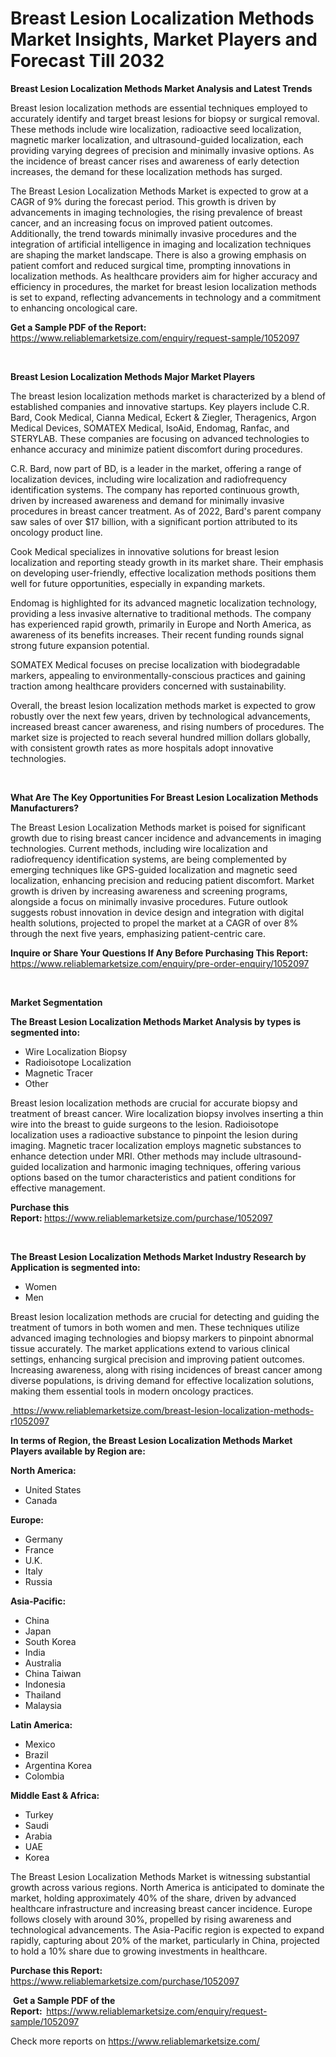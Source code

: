<p><h1>Breast Lesion Localization Methods Market Insights, Market Players and Forecast Till 2032</h1></p><p><strong>Breast Lesion Localization Methods Market Analysis and Latest Trends</strong></p>
<p><p>Breast lesion localization methods are essential techniques employed to accurately identify and target breast lesions for biopsy or surgical removal. These methods include wire localization, radioactive seed localization, magnetic marker localization, and ultrasound-guided localization, each providing varying degrees of precision and minimally invasive options. As the incidence of breast cancer rises and awareness of early detection increases, the demand for these localization methods has surged.</p><p>The Breast Lesion Localization Methods Market is expected to grow at a CAGR of 9% during the forecast period. This growth is driven by advancements in imaging technologies, the rising prevalence of breast cancer, and an increasing focus on improved patient outcomes. Additionally, the trend towards minimally invasive procedures and the integration of artificial intelligence in imaging and localization techniques are shaping the market landscape. There is also a growing emphasis on patient comfort and reduced surgical time, prompting innovations in localization methods. As healthcare providers aim for higher accuracy and efficiency in procedures, the market for breast lesion localization methods is set to expand, reflecting advancements in technology and a commitment to enhancing oncological care.</p></p>
<p><strong>Get a Sample PDF of the Report:&nbsp;</strong> <a href="https://www.reliablemarketsize.com/enquiry/request-sample/1052097?utm_campaign=2783&utm_medium=2&utm_source=Github&utm_content=ia&utm_term=03032025&utm_id=breast-lesion-localization-methods">https://www.reliablemarketsize.com/enquiry/request-sample/1052097</a></p>
<p>&nbsp;</p>
<p><strong>Breast Lesion Localization Methods Major Market Players</strong></p>
<p><p>The breast lesion localization methods market is characterized by a blend of established companies and innovative startups. Key players include C.R. Bard, Cook Medical, Cianna Medical, Eckert & Ziegler, Theragenics, Argon Medical Devices, SOMATEX Medical, IsoAid, Endomag, Ranfac, and STERYLAB. These companies are focusing on advanced technologies to enhance accuracy and minimize patient discomfort during procedures.</p><p>C.R. Bard, now part of BD, is a leader in the market, offering a range of localization devices, including wire localization and radiofrequency identification systems. The company has reported continuous growth, driven by increased awareness and demand for minimally invasive procedures in breast cancer treatment. As of 2022, Bard's parent company saw sales of over $17 billion, with a significant portion attributed to its oncology product line.</p><p>Cook Medical specializes in innovative solutions for breast lesion localization and reporting steady growth in its market share. Their emphasis on developing user-friendly, effective localization methods positions them well for future opportunities, especially in expanding markets.</p><p>Endomag is highlighted for its advanced magnetic localization technology, providing a less invasive alternative to traditional methods. The company has experienced rapid growth, primarily in Europe and North America, as awareness of its benefits increases. Their recent funding rounds signal strong future expansion potential.</p><p>SOMATEX Medical focuses on precise localization with biodegradable markers, appealing to environmentally-conscious practices and gaining traction among healthcare providers concerned with sustainability.</p><p>Overall, the breast lesion localization methods market is expected to grow robustly over the next few years, driven by technological advancements, increased breast cancer awareness, and rising numbers of procedures. The market size is projected to reach several hundred million dollars globally, with consistent growth rates as more hospitals adopt innovative technologies.</p></p>
<p>&nbsp;</p>
<p><strong>What Are The Key Opportunities For Breast Lesion Localization Methods Manufacturers?</strong></p>
<p><p>The Breast Lesion Localization Methods market is poised for significant growth due to rising breast cancer incidence and advancements in imaging technologies. Current methods, including wire localization and radiofrequency identification systems, are being complemented by emerging techniques like GPS-guided localization and magnetic seed localization, enhancing precision and reducing patient discomfort. Market growth is driven by increasing awareness and screening programs, alongside a focus on minimally invasive procedures. Future outlook suggests robust innovation in device design and integration with digital health solutions, projected to propel the market at a CAGR of over 8% through the next five years, emphasizing patient-centric care.</p></p>
<p><strong>Inquire or Share Your Questions If Any Before Purchasing This Report:</strong> <a href="https://www.reliablemarketsize.com/enquiry/pre-order-enquiry/1052097?utm_campaign=2783&utm_medium=2&utm_source=Github&utm_content=ia&utm_term=03032025&utm_id=breast-lesion-localization-methods">https://www.reliablemarketsize.com/enquiry/pre-order-enquiry/1052097</a></p>
<p>&nbsp;</p>
<p><strong>Market Segmentation</strong></p>
<p><strong>The Breast Lesion Localization Methods Market Analysis by types is segmented into:</strong></p>
<p><ul><li>Wire Localization Biopsy</li><li>Radioisotope Localization</li><li>Magnetic Tracer</li><li>Other</li></ul></p>
<p><p>Breast lesion localization methods are crucial for accurate biopsy and treatment of breast cancer. Wire localization biopsy involves inserting a thin wire into the breast to guide surgeons to the lesion. Radioisotope localization uses a radioactive substance to pinpoint the lesion during imaging. Magnetic tracer localization employs magnetic substances to enhance detection under MRI. Other methods may include ultrasound-guided localization and harmonic imaging techniques, offering various options based on the tumor characteristics and patient conditions for effective management.</p></p>
<p><strong>Purchase this Report:&nbsp;</strong><a href="https://www.reliablemarketsize.com/purchase/1052097?utm_campaign=2783&utm_medium=2&utm_source=Github&utm_content=ia&utm_term=03032025&utm_id=breast-lesion-localization-methods">https://www.reliablemarketsize.com/purchase/1052097</a></p>
<p>&nbsp;</p>
<p><strong>The Breast Lesion Localization Methods Market Industry Research by Application is segmented into:</strong></p>
<p><ul><li>Women</li><li>Men</li></ul></p>
<p><p>Breast lesion localization methods are crucial for detecting and guiding the treatment of tumors in both women and men. These techniques utilize advanced imaging technologies and biopsy markers to pinpoint abnormal tissue accurately. The market applications extend to various clinical settings, enhancing surgical precision and improving patient outcomes. Increasing awareness, along with rising incidences of breast cancer among diverse populations, is driving demand for effective localization solutions, making them essential tools in modern oncology practices.</p></p>
<p><a href="https://www.reliablemarketsize.com/breast-lesion-localization-methods-r1052097?utm_campaign=2783&utm_medium=2&utm_source=Github&utm_content=ia&utm_term=03032025&utm_id=breast-lesion-localization-methods">&nbsp;https://www.reliablemarketsize.com/breast-lesion-localization-methods-r1052097</a></p>
<p><strong>In terms of Region, the Breast Lesion Localization Methods Market Players available by Region are:</strong></p>
<p>
    <p> <strong> North America: </strong>
        <ul>
            <li>United States</li>
            <li>Canada</li>
        </ul>
        </p> 
    <p> <strong> Europe: </strong>
        <ul>
            <li>Germany</li>
            <li>France</li>
            <li>U.K.</li>
            <li>Italy</li>
            <li>Russia</li>
        </ul>
        </p> 
    <p> <strong> Asia-Pacific: </strong>
        <ul>
            <li>China</li>
            <li>Japan</li>
            <li>South Korea</li>
            <li>India</li>
            <li>Australia</li>
            <li>China Taiwan</li>
            <li>Indonesia</li>
            <li>Thailand</li>
            <li>Malaysia</li>
        </ul>
        </p> 
    <p> <strong> Latin America: </strong>
        <ul>
            <li>Mexico</li>
            <li>Brazil</li>
            <li>Argentina Korea</li>
            <li>Colombia</li>
        </ul>
        </p> 
    <p> <strong> Middle East & Africa: </strong>
        <ul>
            <li>Turkey</li>
            <li>Saudi</li>
            <li>Arabia</li>
            <li>UAE</li>
            <li>Korea</li>
        </ul>
    </p>
    </p>
<p><p>The Breast Lesion Localization Methods Market is witnessing substantial growth across various regions. North America is anticipated to dominate the market, holding approximately 40% of the share, driven by advanced healthcare infrastructure and increasing breast cancer incidence. Europe follows closely with around 30%, propelled by rising awareness and technological advancements. The Asia-Pacific region is expected to expand rapidly, capturing about 20% of the market, particularly in China, projected to hold a 10% share due to growing investments in healthcare.</p></p>
<p><strong>Purchase this Report: </strong><a href="https://www.reliablemarketsize.com/purchase/1052097?utm_campaign=2783&utm_medium=2&utm_source=Github&utm_content=ia&utm_term=03032025&utm_id=breast-lesion-localization-methods">https://www.reliablemarketsize.com/purchase/1052097</a></p>
<p>&nbsp;<strong>Get a Sample PDF of the Report:&nbsp;&nbsp;</strong><a href="https://www.reliablemarketsize.com/enquiry/request-sample/1052097?utm_campaign=2783&utm_medium=2&utm_source=Github&utm_content=ia&utm_term=03032025&utm_id=breast-lesion-localization-methods">https://www.reliablemarketsize.com/enquiry/request-sample/1052097</a></p>
<p><strong></strong></p>
<p>Check more reports on <a href="https://www.reliablemarketsize.com/?utm_campaign=2783&utm_medium=2&utm_source=Github&utm_content=ia&utm_term=03032025&utm_id=breast-lesion-localization-methods">https://www.reliablemarketsize.com/</a></p>